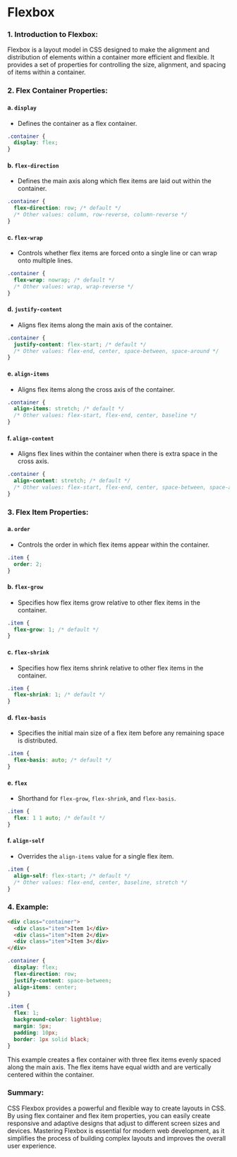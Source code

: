 # Flexbox

### 1. **Introduction to Flexbox**:

Flexbox is a layout model in CSS designed to make the alignment and distribution of elements within a container more efficient and flexible. It provides a set of properties for controlling the size, alignment, and spacing of items within a container.

### 2. **Flex Container Properties**:

#### a. `display`

- Defines the container as a flex container.

```css
.container {
  display: flex;
}
```

#### b. `flex-direction`

- Defines the main axis along which flex items are laid out within the container.

```css
.container {
  flex-direction: row; /* default */
  /* Other values: column, row-reverse, column-reverse */
}
```

#### c. `flex-wrap`

- Controls whether flex items are forced onto a single line or can wrap onto multiple lines.

```css
.container {
  flex-wrap: nowrap; /* default */
  /* Other values: wrap, wrap-reverse */
}
```

#### d. `justify-content`

- Aligns flex items along the main axis of the container.

```css
.container {
  justify-content: flex-start; /* default */
  /* Other values: flex-end, center, space-between, space-around */
}
```

#### e. `align-items`

- Aligns flex items along the cross axis of the container.

```css
.container {
  align-items: stretch; /* default */
  /* Other values: flex-start, flex-end, center, baseline */
}
```

#### f. `align-content`

- Aligns flex lines within the container when there is extra space in the cross axis.

```css
.container {
  align-content: stretch; /* default */
  /* Other values: flex-start, flex-end, center, space-between, space-around */
}
```

### 3. **Flex Item Properties**:

#### a. `order`

- Controls the order in which flex items appear within the container.

```css
.item {
  order: 2;
}
```

#### b. `flex-grow`

- Specifies how flex items grow relative to other flex items in the container.

```css
.item {
  flex-grow: 1; /* default */
}
```

#### c. `flex-shrink`

- Specifies how flex items shrink relative to other flex items in the container.

```css
.item {
  flex-shrink: 1; /* default */
}
```

#### d. `flex-basis`

- Specifies the initial main size of a flex item before any remaining space is distributed.

```css
.item {
  flex-basis: auto; /* default */
}
```

#### e. `flex`

- Shorthand for `flex-grow`, `flex-shrink`, and `flex-basis`.

```css
.item {
  flex: 1 1 auto; /* default */
}
```

#### f. `align-self`

- Overrides the `align-items` value for a single flex item.

```css
.item {
  align-self: flex-start; /* default */
  /* Other values: flex-end, center, baseline, stretch */
}
```

### 4. **Example**:

```html
<div class="container">
  <div class="item">Item 1</div>
  <div class="item">Item 2</div>
  <div class="item">Item 3</div>
</div>
```

```css
.container {
  display: flex;
  flex-direction: row;
  justify-content: space-between;
  align-items: center;
}

.item {
  flex: 1;
  background-color: lightblue;
  margin: 5px;
  padding: 10px;
  border: 1px solid black;
}
```

This example creates a flex container with three flex items evenly spaced along the main axis. The flex items have equal width and are vertically centered within the container.

### Summary:

CSS Flexbox provides a powerful and flexible way to create layouts in CSS. By using flex container and flex item properties, you can easily create responsive and adaptive designs that adjust to different screen sizes and devices. Mastering Flexbox is essential for modern web development, as it simplifies the process of building complex layouts and improves the overall user experience.
